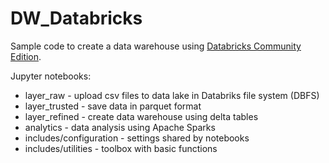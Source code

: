 # DW_Databricks
Sample code to create a data warehouse using [Databricks Community Edition](https://databricks.com/blog/2016/02/17/introducing-databricks-community-edition-apache-spark-for-all.html).

Jupyter notebooks:
- layer_raw - upload csv files to data lake in Databriks file system (DBFS)
- layer_trusted - save data in parquet format
- layer_refined - create data warehouse using delta tables
- analytics - data analysis using Apache Sparks
- includes/configuration - settings shared by notebooks
- includes/utilities - toolbox with basic functions
